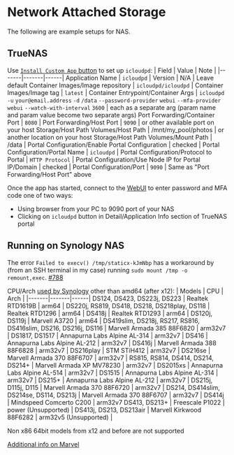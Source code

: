 # Network Attached Storage

The following are example setups for NAS.

## TrueNAS

Use [`Install Custom App` button](https://www.truenas.com/docs/scale/23.10/scaletutorials/apps/usingcustomapp/) to set up `icloudpd`:
| Field | Value | Note |
|-------|-------|------|
Application Name | `icloudpd` |
Version | N/A | Leave default
Container Images/Image repository | `icloudpd/icloudpd` |
Container Images/Image tag | `latest` |
Container Entrypoint/Container Args | `icloudpd` `-u` `your@email.address` `-d` `/data` `--password-provider` `webui` `--mfa-provider` `webui` `--watch-with-interval` `3600` | each as a separate arg (param name and param value become two separate args)
Port Forwarding/Container Port | `8080` |
Port Forwarding/Host Port | `9090` | or other available port on your host
Storage/Host Path Volumes/Host Path | /mnt/my_pool/photos | or another location on your host
Storage/Host Path Volumes/Mount Path | /data | 
Portal Configuration/Enable Portal Configuration | checked | 
Portal Configuration/Portal Name | `icloudpd` | 
Portal Configuration/Protocol to Portal | `HTTP Protocol` | 
Portal Configuration/Use Node IP for Portal IP/Domain | checked | 
Portal Configuration/Port | `9090` | Same as "Port Forwarding/Host Port" above

Once the app has started, connect to the [WebUI](webui) to enter password and MFA code one of two ways:
- Using browser from your PC to 9090 port of your NAS
- Clicking on `icloudpd` button in Detail/Application Info section of TrueNAS portal

## Running on Synology NAS

The error `Failed to execv() /tmp/staticx-kJmNbp` has a workaround by (from an SSH terminal in my case) running `sudo mount /tmp -o remount,exec`. [#788](https://github.com/icloud-photos-downloader/icloud_photos_downloader/issues/788)

CPU/Arch [used by Synology](https://kb.synology.com/en-me/DSM/tutorial/What_kind_of_CPU_does_my_NAS_have) other than amd64 (after x12):
| Models | CPU | Arch | 
|-------|-------|------|
DS124, DS423, DS223j, DS223 | Realtek RTD1619B | arm64 | 
DS220j, RS819, DS418, DS218, DS218play, DS118 | Realtek RTD1296 | arm64 | 
DS418j | Realtek RTD1293 | arm64 | 
DS120j, DS119j | Marvell A3720 | arm64 | 
DS419slim, DS218j, RS217, RS816, DS416slim, DS216, DS216j, DS116 | Marvell Armada 385 88F6820 | arm32v7 | 
DS1817, DS1517 | Annapurna Labs Alpine AL-314 | arm32v7 | 
DS416 | Annapurna Labs Alpine AL-212 | arm32v7 | 
DS416j | Marvell Armada 388 88F6828 | arm32v7 | 
DS216play | STM STiH412 | arm32v7 | 
DS216se | Marvell Armada 370 88F6707 | arm32v7 | 
RS815, RS814, DS414, DS214, DS214+ | Marvell Armada XP MV78230 | arm32v7 | 
DS2015xs | Annapurna Labs Alpine AL-514 | arm32v7 | 
DS1515 | Annapurna Labs Alpine AL-314 | arm32v7 | 
DS215+ | Annapurna Labs Alpine AL-212 | arm32v7 | 
DS215j, D115j, D115 | Marvell Armada 370 88F6720 | arm32v7 | 
DS214, DS414slim, DS214se, DS114, DS213j | Marvell Armada 370 88F6707 | arm32v7 | 
DS414j | Mindspeed Comcerto C200 | arm32v7
DS413, DS213+ | Freescale P1022 | power (Unsupported) | 
DS413j, DS213, DS213air | Marvell Kirkwood 88F6282 | arm32v5 (Unsupported) | 

Non x86 64bit models from x12 and before are not supported

[Additional info on Marvel](https://www.kernel.org/doc/html/v6.1/arm/marvell.html)
